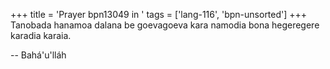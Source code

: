 +++
title = 'Prayer bpn13049 in '
tags = ['lang-116', 'bpn-unsorted']
+++
Tanobada hanamoa dalana be goevagoeva kara namodia bona hegeregere karadia karaia.

-- Bahá'u'lláh
